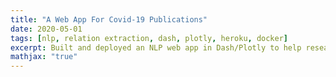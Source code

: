 ```yaml
---
title: "A Web App For Covid-19 Publications"
date: 2020-05-01
tags: [nlp, relation extraction, dash, plotly, heroku, docker]
excerpt: Built and deployed an NLP web app in Dash/Plotly to help researchers discover trending topics in publications about the coronavirus. (ongoing project)
mathjax: "true" 
---
```


<!-- [Visit the web app](http://covidinsights.herokuapp.com/) -->

<!-- # THE PROBLEM
~1K covid-19 papers/week $$\implies$$ Difficult to keep up $$\overset{\textbf{??}}{\implies}$$ Follow high-profile physicians

# THE SOLUTION
A web app to help <font color='green'>healthcare professionals</font> visualize & retrieve actionable information <br>from the coronavirus literature.

$$\to$$ Study the time & location trends of the topics discussed in the literature.

# METHODOLOGY

### 1. Data Pipeline
- Retrieve peer-reviewed publications from [AI2](https://www.semanticscholar.org/cord19/download) and other sources
- Size: 6GB
- Structure: Main Text + Metadata

### 2. Paper Classification Pipeline
Create Tags:
- Domain-keyword search in metadata
- Unsupervised learning on main text (<font color='green'>gensim</font>)

### 3. Relation Extraction Pipeline 

- Quantify the relationship between (tag1,tag2) pairs (<font color='green'>OpenNRE</font>)<br>

### 4. Visualizations

- Plot the change of topic frequencies and their relationships through time & region (<font color='green'>dash/plotly</font>)<br> -->


